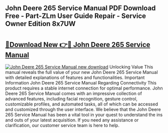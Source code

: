 ## John Deere 265 Service Manual PDF Download Free - Part-ZLm User Guide Repair - Service Owner Edition 8x7UW

# <h2><a href="http://bc39097.oget.top/?id=John+Deere+265+Service+Manual">🔗Download New 👉🔴 John Deere 265 Service Manual</a></h2>

[![John Deere 265 Service Manual new download](https://i.imgur.com/5g1atiW.png)](http://bc39097.oget.top/?id=John+Deere+265+Service+Manual)
Unlocking Value This manual reveals the full value of your new John Deere 265 Service Manual with detailed explanations of features and functionalities. Important Information John Deere 265 Service Manual Regarding Connectivity This product requires a stable internet connection for optimal performance. John Deere 265 Service Manual comes with an impressive collection of advanced features, including facial recognition, gesture control, customizable profiles, and automated tasks, all of which can be accessed and customized through the user interface. We believe that the John Deere 265 Service Manual has been a vital tool in your quest to understand the ins and outs of your latest acquisition. If you need any assistance or clarification, our customer service team is here to help.
